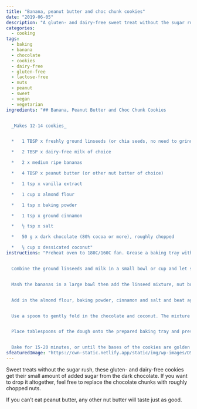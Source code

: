 ```yaml
---
title: "Banana, peanut butter and choc chunk cookies"
date: "2019-06-05"
description: "A gluten- and dairy-free sweet treat without the sugar rush."
categories: 
  - cooking
tags: 
  - baking
  - banana
  - chocolate
  - cookies
  - dairy-free
  - gluten-free
  - lactose-free
  - nuts
  - peanut
  - sweet
  - vegan
  - vegetarian
ingredients: "## Banana, Peanut Butter and Choc Chunk Cookies


  _Makes 12-14 cookies_


  *   1 TBSP x freshly ground linseeds (or chia seeds, no need to grind these)

  *   2 TBSP x dairy-free milk of choice

  *   2 x medium ripe bananas

  *   4 TBSP x peanut butter (or other nut butter of choice)

  *   1 tsp x vanilla extract

  *   1 cup x almond flour

  *   1 tsp x baking powder

  *   1 tsp x ground cinnamon

  *   ½ tsp x salt

  *   50 g x dark chocolate (80% cocoa or more), roughly chopped

  *   ¼ cup x dessicated coconut"
instructions: "Preheat oven to 180C/160C fan. Grease a baking tray with a little coconut oil.


  Combine the ground linseeds and milk in a small bowl or cup and let sit for 15 minutes.


  Mash the bananas in a large bowl then add the linseed mixture, nut butter and vanilla. Beat with electric beaters until combined and smooth.


  Add in the almond flour, baking powder, cinnamon and salt and beat again until combined.


  Use a spoon to gently fold in the chocolate and coconut. The mixture will be sticky, but if it seems too loose to hold together in mounds, add a shake or two more coconut.


  Place tablespoons of the dough onto the prepared baking tray and press down gently with your finger or a fork.


  Bake for 15-20 minutes, or until the bases of the cookies are golden brown. Some of the chocolate may have run, but don’t worry. Feel free to scrape it up and eat it once it’s cooled down. Let the cookies rest on a wire rack before eating – they’ll firm up as they cool."
sfeaturedImage: "https://cwn-static.netlify.app/static/img/wp-images/DSC_0279-1-sml.jpg"
---
```


Sweet treats without the sugar rush, these gluten- and dairy-free cookies get their small amount of added sugar from the dark chocolate. If you want to drop it altogether, feel free to replace the chocolate chunks with roughly chopped nuts.

If you can’t eat peanut butter, any other nut butter will taste just as good.
